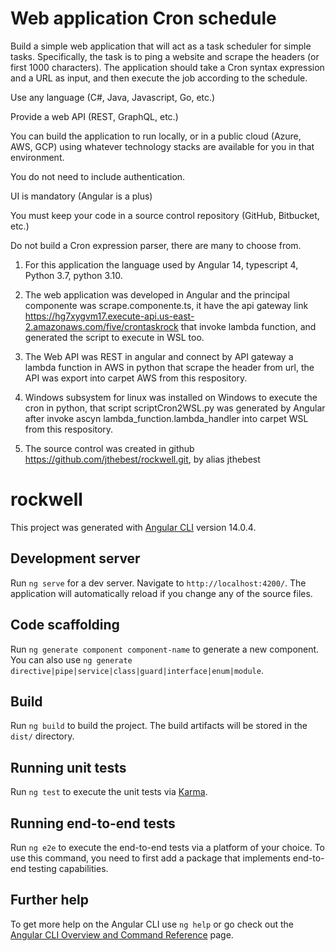 
# Web application Cron schedule

Build a simple web application that will act as a task scheduler for simple tasks.  Specifically, the task is to ping a website and scrape the headers (or first 1000 characters).  The application should take a Cron syntax expression and a URL as input, and then execute the job according to the schedule.

Use any language (C#, Java, Javascript, Go, etc.)

Provide a web API (REST, GraphQL, etc.)

You can build the application to run locally, or in a public cloud (Azure, AWS, GCP) using whatever technology stacks are available for you in that environment.

You do not need to include authentication.

UI is mandatory (Angular is a plus)

You must keep your code in a source control repository (GitHub, Bitbucket, etc.)

Do not build a Cron expression parser, there are many to choose from.

1. For this application the language used by Angular 14,  typescript 4, Python 3.7, python 3.10.

2. The web application was developed in Angular and the principal componente was scrape.componente.ts, it have the api gateway link https://hg7xygvm17.execute-api.us-east-2.amazonaws.com/five/crontaskrock  that invoke lambda function, and generated the script to execute in WSL too.

3. The Web API was REST in angular and connect by API gateway a lambda function in AWS in python that scrape the header from url, the API was export into carpet AWS from this respository.

4. Windows subsystem for linux was installed on Windows to execute the cron in python,  that script scriptCron2WSL.py was generated by Angular after invoke ascyn lambda_function.lambda_handler into carpet WSL from this respository.

5. The source control was created in github https://github.com/jthebest/rockwell.git, by  alias jthebest


# rockwell

This project was generated with [Angular CLI](https://github.com/angular/angular-cli) version 14.0.4.


## Development server

Run `ng serve` for a dev server. Navigate to `http://localhost:4200/`. The application will automatically reload if you change any of the source files.

## Code scaffolding

Run `ng generate component component-name` to generate a new component. You can also use `ng generate directive|pipe|service|class|guard|interface|enum|module`.

## Build

Run `ng build` to build the project. The build artifacts will be stored in the `dist/` directory.

## Running unit tests

Run `ng test` to execute the unit tests via [Karma](https://karma-runner.github.io).

## Running end-to-end tests

Run `ng e2e` to execute the end-to-end tests via a platform of your choice. To use this command, you need to first add a package that implements end-to-end testing capabilities.

## Further help

To get more help on the Angular CLI use `ng help` or go check out the [Angular CLI Overview and Command Reference](https://angular.io/cli) page.

